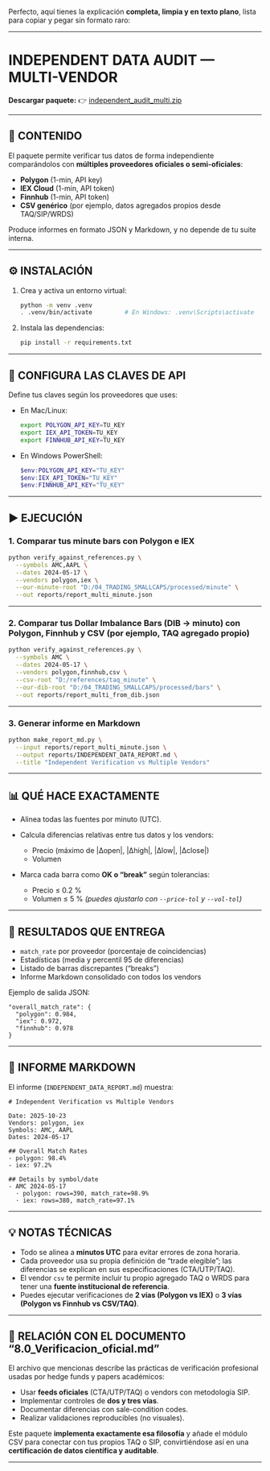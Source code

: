 Perfecto, aquí tienes la explicación **completa, limpia y en texto plano**, lista para copiar y pegar sin formato raro:

---

# INDEPENDENT DATA AUDIT — MULTI-VENDOR

**Descargar paquete:**
👉 [independent_audit_multi.zip](independent_audit_multi/)

---

## 📁 CONTENIDO

El paquete permite verificar tus datos de forma independiente comparándolos con **múltiples proveedores oficiales o semi-oficiales**:

* **Polygon** (1-min, API key)
* **IEX Cloud** (1-min, API token)
* **Finnhub** (1-min, API token)
* **CSV genérico** (por ejemplo, datos agregados propios desde TAQ/SIP/WRDS)

Produce informes en formato JSON y Markdown, y no depende de tu suite interna.

---

## ⚙️ INSTALACIÓN

1. Crea y activa un entorno virtual:

   ```bash
   python -m venv .venv
   . .venv/bin/activate         # En Windows: .venv\Scripts\activate
   ```

2. Instala las dependencias:

   ```bash
   pip install -r requirements.txt
   ```

---

## 🔑 CONFIGURA LAS CLAVES DE API

Define tus claves según los proveedores que uses:

* En Mac/Linux:

  ```bash
  export POLYGON_API_KEY=TU_KEY
  export IEX_API_TOKEN=TU_KEY
  export FINNHUB_API_KEY=TU_KEY
  ```

* En Windows PowerShell:

  ```powershell
  $env:POLYGON_API_KEY="TU_KEY"
  $env:IEX_API_TOKEN="TU_KEY"
  $env:FINNHUB_API_KEY="TU_KEY"
  ```

---

## ▶️ EJECUCIÓN

### 1. Comparar tus **minute bars** con Polygon e IEX

```bash
python verify_against_references.py \
  --symbols AMC,AAPL \
  --dates 2024-05-17 \
  --vendors polygon,iex \
  --our-minute-root "D:/04_TRADING_SMALLCAPS/processed/minute" \
  --out reports/report_multi_minute.json
```

---

### 2. Comparar tus **Dollar Imbalance Bars** (DIB → minuto) con Polygon, Finnhub y CSV (por ejemplo, TAQ agregado propio)

```bash
python verify_against_references.py \
  --symbols AMC \
  --dates 2024-05-17 \
  --vendors polygon,finnhub,csv \
  --csv-root "D:/references/taq_minute" \
  --our-dib-root "D:/04_TRADING_SMALLCAPS/processed/bars" \
  --out reports/report_multi_from_dib.json
```

---

### 3. Generar informe en Markdown

```bash
python make_report_md.py \
  --input reports/report_multi_minute.json \
  --output reports/INDEPENDENT_DATA_REPORT.md \
  --title "Independent Verification vs Multiple Vendors"
```

---

## 📊 QUÉ HACE EXACTAMENTE

* Alinea todas las fuentes por minuto (UTC).
* Calcula diferencias relativas entre tus datos y los vendors:

  * Precio (máximo de |Δopen|, |Δhigh|, |Δlow|, |Δclose|)
  * Volumen
* Marca cada barra como **OK o “break”** según tolerancias:

  * Precio ≤ 0.2 %
  * Volumen ≤ 5 %
    *(puedes ajustarlo con `--price-tol` y `--vol-tol`)*

---

## 🧾 RESULTADOS QUE ENTREGA

* `match_rate` por proveedor (porcentaje de coincidencias)
* Estadísticas (media y percentil 95 de diferencias)
* Listado de barras discrepantes (“breaks”)
* Informe Markdown consolidado con todos los vendors

Ejemplo de salida JSON:

```
"overall_match_rate": {
  "polygon": 0.984,
  "iex": 0.972,
  "finnhub": 0.978
}
```

---

## 📄 INFORME MARKDOWN

El informe (`INDEPENDENT_DATA_REPORT.md`) muestra:

```
# Independent Verification vs Multiple Vendors

Date: 2025-10-23
Vendors: polygon, iex
Symbols: AMC, AAPL
Dates: 2024-05-17

## Overall Match Rates
- polygon: 98.4%
- iex: 97.2%

## Details by symbol/date
- AMC 2024-05-17
  · polygon: rows=390, match_rate=98.9%
  · iex: rows=380, match_rate=97.1%
```

---

## 💡 NOTAS TÉCNICAS

* Todo se alinea a **minutos UTC** para evitar errores de zona horaria.
* Cada proveedor usa su propia definición de “trade elegible”; las diferencias se explican en sus especificaciones (CTA/UTP/TAQ).
* El vendor `csv` te permite incluir tu propio agregado TAQ o WRDS para tener una **fuente institucional de referencia**.
* Puedes ejecutar verificaciones de **2 vías (Polygon vs IEX)** o **3 vías (Polygon vs Finnhub vs CSV/TAQ)**.

---

## 🧠 RELACIÓN CON EL DOCUMENTO “8.0_Verificacion_oficial.md”

El archivo que mencionas describe las prácticas de verificación profesional usadas por hedge funds y papers académicos:

* Usar **feeds oficiales** (CTA/UTP/TAQ) o vendors con metodología SIP.
* Implementar controles de **dos y tres vías**.
* Documentar diferencias con sale-condition codes.
* Realizar validaciones reproducibles (no visuales).

Este paquete **implementa exactamente esa filosofía** y añade el módulo CSV para conectar con tus propios TAQ o SIP, convirtiéndose así en una **certificación de datos científica y auditable**.

---

